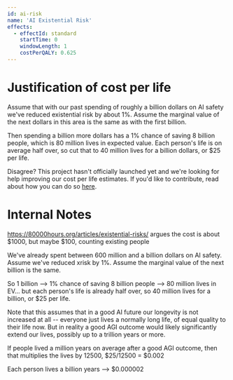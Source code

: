 ```yaml
---
id: ai-risk
name: 'AI Existential Risk'
effects:
  - effectId: standard
    startTime: 0
    windowLength: 1
    costPerQALY: 0.625
---
```


# Justification of cost per life

Assume that with our past spending of roughly a billion dollars on AI safety we've reduced existential risk by about 1%. Assume the marginal value of the next dollars in this area is the same
as with the first billion.

Then spending a billion more dollars has a 1% chance of saving 8 billion people, which is 80 million lives in expected value. Each person's life is on average half over, so cut that to 40
million lives for a billion dollars, or $25 per life.

Disagree? This project hasn't officially launched yet and we're looking for help improving our cost per life estimates.
If you'd like to contribute, read about how you can do so [here](https://github.com/impactlist/impactlist/blob/master/CONTRIBUTING.md).

# Internal Notes

https://80000hours.org/articles/existential-risks/ argues the cost is about $1000, but maybe $100, counting existing people

We've already spent between 600 million and a billion dollars on AI safety. Assume we've reduced xrisk by 1%. Assume the marginal value of the next billion is the same.

So 1 billion --> 1% chance of saving 8 billion people --> 80 million lives in EV... but each person's life is already half over, so 40 million lives for a billion, or $25 per life.

Note that this assumes that in a good AI future our longevity is not increased at all -- everyone just lives a normally long life, of equal quality to their life now.
But in reality a good AGI outcome would likely significantly extend our lives, possibly up to a trillion years or more.

If people lived a million years on average after a good AGI outcome, then that multiplies the lives by 12500, $25/12500 = $0.002

Each person lives a billion years --> $0.000002
